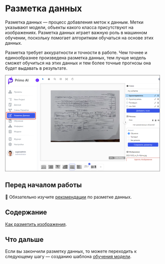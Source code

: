 # Разметка данных

Разметка данных — процесс добавления меток к данным. Метки указывают модели, объекты какого класса присутствуют на изображениях. Разметка данных играет важную роль в машинном обучении, поскольку помогает алгоритмам обучаться на основе этих данных.

Разметка требует аккуратности и точности в работе. Чем точнее и единообразнее произведена разметка данных, тем лучше модель сможет обучиться на этих данных и тем более точные прогнозы она будет выдавать в результате.

![](<../../../../.gitbook/assets1/primo-ai//user-guide/labeling-page.png>)


## Перед началом работы

:large_orange_diamond: Обязательно изучите [рекомендации](https://docs.primo-rpa.ru/primo-rpa/primo-rpa-ai-server/user/smart-ocr/labeling/requirements) по разметке данных.


## Содержание

[Как разметить изображения](https://docs.primo-rpa.ru/primo-rpa/primo-rpa-ai-server/user/smart-ocr/labeling/operations-with-labeling).


## Что дальше

Если вы закончили разметку данных, то можете переходить к следующему шагу — созданию шаблона [обучения модели](https://docs.primo-rpa.ru/primo-rpa/primo-rpa-ai-server/user/smart-ocr/training).
